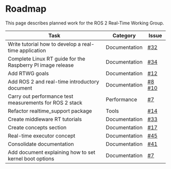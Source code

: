 # Roadmap

This page describes planned work for the ROS 2 Real-Time Working Group.


| **Task**                                                   | **Category**  | **Issue**                                                    |
| ---------------------------------------------------------- | ------------- | ------------------------------------------------------------ |
| Write tutorial how to develop a real-time application      | Documentation | [#32](https://github.com/ros-realtime/community/issues/32)   |
| Complete Linux RT guide for the Raspberry PI image release | Documentation | [#34](https://github.com/ros-realtime/community/issues/34)   |
| Add RTWG goals                                             | Documentation | [#12](https://github.com/ros-realtime/community/issues/12)   |
| Add ROS 2 and real-time introductory document              | Documentation | [#8](https://github.com/ros-realtime/ros-realtime.github.io/issues/8) [#10](https://github.com/ros-realtime/ros2_realtime_benchmarks/issues/10)    |
| Carry out performance test measurements for ROS 2 stack    | Performance   | [#7](https://github.com/ros-realtime/community/issues/7)     |
| Refactor realtime_support package                          | Tools         | [#14](https://github.com/ros-realtime/community/issues/14)   |
| Create middleware RT tutorials                             | Documentation | [#33](https://github.com/ros-realtime/community/issues/33)   |
| Create concepts section                                    | Documentation | [#17](https://github.com/ros-realtime/ros-realtime.github.io/issues/10) |
| Real-time executor concept                                 | Documentation | [#45](https://github.com/ros-realtime/community/issues/45)   |
| Consolidate documentation                                  | Documentation | [#41](https://github.com/ros-realtime/community/issues/41)   |
| Add document explaining how to set kernel boot options     | Documentation | [#7](https://github.com/ros-realtime/ros-realtime.github.io/issues/7) |
